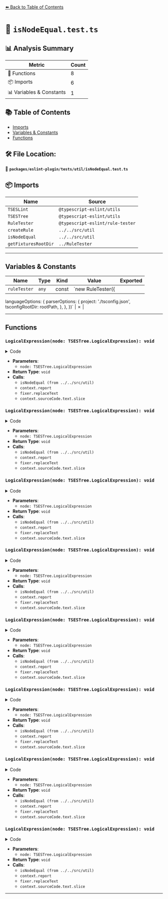 [⬅️ Back to Table of Contents](../../../../index.md)

# 📄 `isNodeEqual.test.ts`

## 📊 Analysis Summary

| Metric | Count |
|--------|-------|
| 🔧 Functions | 8 |
| 📦 Imports | 6 |
| 📊 Variables & Constants | 1 |

## 📚 Table of Contents

- [Imports](#imports)
- [Variables & Constants](#variables-constants)
- [Functions](#functions)

## 🛠️ File Location:
📂 **`packages/eslint-plugin/tests/util/isNodeEqual.test.ts`**

## 📦 Imports

| Name | Source |
|------|--------|
| `TSESLint` | `@typescript-eslint/utils` |
| `TSESTree` | `@typescript-eslint/utils` |
| `RuleTester` | `@typescript-eslint/rule-tester` |
| `createRule` | `../../src/util` |
| `isNodeEqual` | `../../src/util` |
| `getFixturesRootDir` | `../RuleTester` |


---

## Variables & Constants

| Name | Type | Kind | Value | Exported |
|------|------|------|-------|----------|
| `ruleTester` | `any` | const | `new RuleTester({
  languageOptions: {
    parserOptions: {
      project: './tsconfig.json',
      tsconfigRootDir: rootPath,
    },
  },
})` | ✗ |


---

## Functions

### `LogicalExpression(node: TSESTree.LogicalExpression): void`

<details><summary>Code</summary>

```ts
(node: TSESTree.LogicalExpression): void => {
        if (isNodeEqual(node.left, node.right)) {
          context.report({
            fix(fixer: TSESLint.RuleFixer): TSESLint.RuleFix {
              return fixer.replaceText(
                node,
                context.sourceCode.text.slice(
                  node.left.range[0],
                  node.left.range[1],
                ),
              );
            },
            messageId: 'removeExpression',
            node,
          });
        }
      }
```
</details>

- **Parameters**:
  - `node: TSESTree.LogicalExpression`
- **Return Type**: `void`
- **Calls**:
  - `isNodeEqual (from ../../src/util)`
  - `context.report`
  - `fixer.replaceText`
  - `context.sourceCode.text.slice`
### `LogicalExpression(node: TSESTree.LogicalExpression): void`

<details><summary>Code</summary>

```ts
(node: TSESTree.LogicalExpression): void => {
        if (isNodeEqual(node.left, node.right)) {
          context.report({
            fix(fixer: TSESLint.RuleFixer): TSESLint.RuleFix {
              return fixer.replaceText(
                node,
                context.sourceCode.text.slice(
                  node.left.range[0],
                  node.left.range[1],
                ),
              );
            },
            messageId: 'removeExpression',
            node,
          });
        }
      }
```
</details>

- **Parameters**:
  - `node: TSESTree.LogicalExpression`
- **Return Type**: `void`
- **Calls**:
  - `isNodeEqual (from ../../src/util)`
  - `context.report`
  - `fixer.replaceText`
  - `context.sourceCode.text.slice`
### `LogicalExpression(node: TSESTree.LogicalExpression): void`

<details><summary>Code</summary>

```ts
(node: TSESTree.LogicalExpression): void => {
        if (isNodeEqual(node.left, node.right)) {
          context.report({
            fix(fixer: TSESLint.RuleFixer): TSESLint.RuleFix {
              return fixer.replaceText(
                node,
                context.sourceCode.text.slice(
                  node.left.range[0],
                  node.left.range[1],
                ),
              );
            },
            messageId: 'removeExpression',
            node,
          });
        }
      }
```
</details>

- **Parameters**:
  - `node: TSESTree.LogicalExpression`
- **Return Type**: `void`
- **Calls**:
  - `isNodeEqual (from ../../src/util)`
  - `context.report`
  - `fixer.replaceText`
  - `context.sourceCode.text.slice`
### `LogicalExpression(node: TSESTree.LogicalExpression): void`

<details><summary>Code</summary>

```ts
(node: TSESTree.LogicalExpression): void => {
        if (isNodeEqual(node.left, node.right)) {
          context.report({
            fix(fixer: TSESLint.RuleFixer): TSESLint.RuleFix {
              return fixer.replaceText(
                node,
                context.sourceCode.text.slice(
                  node.left.range[0],
                  node.left.range[1],
                ),
              );
            },
            messageId: 'removeExpression',
            node,
          });
        }
      }
```
</details>

- **Parameters**:
  - `node: TSESTree.LogicalExpression`
- **Return Type**: `void`
- **Calls**:
  - `isNodeEqual (from ../../src/util)`
  - `context.report`
  - `fixer.replaceText`
  - `context.sourceCode.text.slice`
### `LogicalExpression(node: TSESTree.LogicalExpression): void`

<details><summary>Code</summary>

```ts
(node: TSESTree.LogicalExpression): void => {
        if (isNodeEqual(node.left, node.right)) {
          context.report({
            fix(fixer: TSESLint.RuleFixer): TSESLint.RuleFix {
              return fixer.replaceText(
                node,
                context.sourceCode.text.slice(
                  node.left.range[0],
                  node.left.range[1],
                ),
              );
            },
            messageId: 'removeExpression',
            node,
          });
        }
      }
```
</details>

- **Parameters**:
  - `node: TSESTree.LogicalExpression`
- **Return Type**: `void`
- **Calls**:
  - `isNodeEqual (from ../../src/util)`
  - `context.report`
  - `fixer.replaceText`
  - `context.sourceCode.text.slice`
### `LogicalExpression(node: TSESTree.LogicalExpression): void`

<details><summary>Code</summary>

```ts
(node: TSESTree.LogicalExpression): void => {
        if (isNodeEqual(node.left, node.right)) {
          context.report({
            fix(fixer: TSESLint.RuleFixer): TSESLint.RuleFix {
              return fixer.replaceText(
                node,
                context.sourceCode.text.slice(
                  node.left.range[0],
                  node.left.range[1],
                ),
              );
            },
            messageId: 'removeExpression',
            node,
          });
        }
      }
```
</details>

- **Parameters**:
  - `node: TSESTree.LogicalExpression`
- **Return Type**: `void`
- **Calls**:
  - `isNodeEqual (from ../../src/util)`
  - `context.report`
  - `fixer.replaceText`
  - `context.sourceCode.text.slice`
### `LogicalExpression(node: TSESTree.LogicalExpression): void`

<details><summary>Code</summary>

```ts
(node: TSESTree.LogicalExpression): void => {
        if (isNodeEqual(node.left, node.right)) {
          context.report({
            fix(fixer: TSESLint.RuleFixer): TSESLint.RuleFix {
              return fixer.replaceText(
                node,
                context.sourceCode.text.slice(
                  node.left.range[0],
                  node.left.range[1],
                ),
              );
            },
            messageId: 'removeExpression',
            node,
          });
        }
      }
```
</details>

- **Parameters**:
  - `node: TSESTree.LogicalExpression`
- **Return Type**: `void`
- **Calls**:
  - `isNodeEqual (from ../../src/util)`
  - `context.report`
  - `fixer.replaceText`
  - `context.sourceCode.text.slice`
### `LogicalExpression(node: TSESTree.LogicalExpression): void`

<details><summary>Code</summary>

```ts
(node: TSESTree.LogicalExpression): void => {
        if (isNodeEqual(node.left, node.right)) {
          context.report({
            fix(fixer: TSESLint.RuleFixer): TSESLint.RuleFix {
              return fixer.replaceText(
                node,
                context.sourceCode.text.slice(
                  node.left.range[0],
                  node.left.range[1],
                ),
              );
            },
            messageId: 'removeExpression',
            node,
          });
        }
      }
```
</details>

- **Parameters**:
  - `node: TSESTree.LogicalExpression`
- **Return Type**: `void`
- **Calls**:
  - `isNodeEqual (from ../../src/util)`
  - `context.report`
  - `fixer.replaceText`
  - `context.sourceCode.text.slice`

---